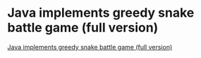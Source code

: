 # Java implements greedy snake battle game (full version)
[Java implements greedy snake battle game (full version)](https://aiwithcloud.com/2022/09/19/java_implements_greedy_snake_battle_game_full_version/)
